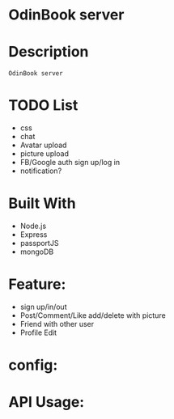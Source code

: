 # OdinBook server

# Description

    OdinBook server

# TODO List

-   css
-   chat
-   Avatar upload
-   picture upload
-   FB/Google auth sign up/log in
-   notification?

# Built With

-   Node.js
-   Express
-   passportJS
-   mongoDB

# Feature:

-   sign up/in/out
-   Post/Comment/Like add/delete with picture
-   Friend with other user
-   Profile Edit

# config:

# API Usage:
